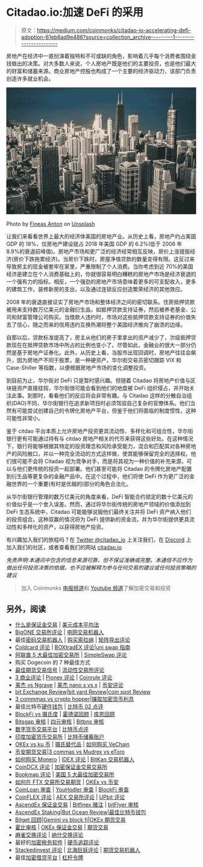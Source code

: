 # Citadao.io:加速 DeFi 的采用

> 原文：<https://medium.com/coinmonks/citadao-io-accelerating-defi-adoption-61eb6ad9e486?source=collection_archive---------1----------------------->

房地产在经济中一直扮演着独特和不可或缺的角色，影响着几乎每个消费者围绕金钱做出的决策。对大多数人来说，个人房地产既是他们的主要投资，也是他们最大的财富和储蓄来源。商业房地产控股也构成了一个主要的经济驱动力，该部门负责创造许多就业机会。

![](img/6855a3a678df8818368dd2650659cf70.png)

Photo by [Fineas Anton](https://unsplash.com/@fineas_anton?utm_source=unsplash&utm_medium=referral&utm_content=creditCopyText) on [Unsplash](https://unsplash.com/s/photos/buildings?utm_source=unsplash&utm_medium=referral&utm_content=creditCopyText)

让我们来看看世界上最大的经济体美国的房地产业。从历史上看，房地产约占美国 GDP 的 18%，仅房地产建设就占 2018 年美国 GDP 的 6.2%(低于 2006 年 8.9%的衰退前峰值)。房地产市场和更广泛的经济经常相互反映，房价上涨提振经济(房价下跌拖累经济)。当房价下跌时，房屋净值贷款的数量变得有限。这反过来导致房主的现金被套牢在家里，严重限制了个人消费。当你考虑到近 70%的美国经济是建立在个人消费基础上的，你就很容易明白糟糕的房地产市场是经济衰退的一个强有力的指标。相反，一个强劲的房地产市场意味着更多的可支配收入，更多的建筑工作，装修新房的支出，以及通过连锁反应创造繁荣经济的其他效应。

2008 年的衰退直接证实了房地产市场和整体经济之间的密切联系。住房抵押贷款被用来支持数万亿美元的金融衍生品，如抵押贷款支持证券，然后被养老基金、公司和财富管理公司购买。当借款人违约时，市场对这些抵押贷款支持证券的价值失去了信心，随之而来的信用违约互换热潮将整个美国经济推向了崩溃的边缘。

自那以后，贷款标准提高了，房主从他们的房子里拿出的资产减少了，次级抵押贷款现在在抵押贷款市场中所占的比例也变小了。尽管如此，金融业的很大一部分仍然是基于房地产证券化。此外，从历史上看，当股市出现回调时，房地产往往会飙升，因为房地产不同于股票，是一种硬资产。华尔街交易员密切跟踪 VIX 和 Case-Shiller 等指数，以便根据房地产市场的变化调整投资。

到目前为止，华尔街对 DeFi 只是暂时感兴趣。但随着 Citadao 将房地产价值与区块链资产直接挂钩，华尔街很可能会看到他们的地盘被 DeFi 组织侵占，并开始关注此事。到那时，看看他们的反应将会非常有趣。与 Citadao 这样的分散自治组织(DAO)不同，华尔街银行在追求新项目时必须驾驭自己复杂的官僚体系。他们当然有可能尝试创建自己的令牌化房地产平台，但鉴于他们将面临的制度惯性，这种可能性非常小。

鉴于 citdao 平台本质上允许房地产投资更具流动性、多样化和可组合性，华尔街银行更有可能通过持有与 citdao 房地产相关的代币来获得这些好处。在这种情况下，银行将能够根据其特定的投资理念和风险承受能力，混合和匹配其对各种房地产的风险敞口，并以一种完全流动的方式这样做，使其能够保留完全的选择权。他们很可能不会将 Citadao 视为竞争对手，而是将其视为一种价值的补充来源，可以与他们更传统的投资一起部署。他们甚至可能将 Citadao 的令牌化房地产配置到衍生品等更复杂的金融产品中。在这个过程中，他们将使 DeFi 作为更广泛的金融世界的一个重要(有时是优越的)部分的角色合法化。

从华尔街银行管理的数万亿美元的角度来看，DeFi 智能合约锁定的数十亿美元的价值似乎是一个舍入误差。然而，通过将华尔街传统的房地产领域的价值添加到 DeFi 生态系统中，Citadao 可能能够说服他们最终关注并将 DeFi 资产纳入他们的投资组合。这种双赢的情况将为 DeFi 提供新的资金流，并为华尔街提供更具流动性和多样化的资产，以获得房地产投资。

有兴趣加入我们的旅程吗？在 [Twitter @citadao_io](https://twitter.com/citadao_io) 上关注我们，在 [Discord](https://discord.gg/JjmDe2QdbJ) 上加入我们的社区，或者查看我们的网站 [citadao.io](http://citadao.io/)

*免责声明:本通讯中包含的信息来源可靠，但不保证准确或完整。本通信不应作为做出任何投资决策的依据，也不应被解释为参与任何交易的建议或任何投资策略的建议*

> 加入 Coinmonks [电报频道](https://t.me/coincodecap)和 [Youtube 频道](https://www.youtube.com/channel/UCbyDhTbOiKh2iUMKBi4-4Zg)了解加密交易和投资

## 另外，阅读

*   [什么是保证金交易](https://blog.coincodecap.com/margin-trading) | [美元成本平均法](https://blog.coincodecap.com/dca)
*   [BigONE 交易所评论](/coinmonks/bigone-exchange-review-64705d85a1d4) | [电网交易机器人](https://blog.coincodecap.com/grid-trading)
*   最佳[密码交易机器人](https://blog.coincodecap.com/best-crypto-trading-bots) | [购买索拉纳](https://blog.coincodecap.com/buy-solana) | [矩阵导出评论](https://blog.coincodecap.com/matrixport-review)
*   [Coldcard 评论](https://blog.coincodecap.com/coldcard-review) | [BOXtradEX 评论](https://blog.coincodecap.com/boxtradex-review)|[uni swap 指南](https://blog.coincodecap.com/uniswap)
*   [阿联酋 5 大最佳加密交易所](https://blog.coincodecap.com/best-crypto-exchanges-in-uae) | [SimpleSwap 评论](https://blog.coincodecap.com/simpleswap-review)
*   购买 Dogecoin 的 7 种最佳方式
*   [最佳期货交易信号](https://blog.coincodecap.com/futures-trading-signals) | [流动性交易所评论](https://blog.coincodecap.com/liquid-exchange-review)
*   [3 商业评论](/coinmonks/3commas-review-an-excellent-crypto-trading-bot-2020-1313a58bec92) | [Pionex 评论](/coinmonks/pionex-review-exchange-with-crypto-trading-bot-1e459d0191ea) | [Coinrule 评论](/coinmonks/coinrule-review-2021-a-beginner-friendly-crypto-trading-bot-daf0504848ba)
*   [莱杰 vs Ngrave](/coinmonks/ledger-vs-ngrave-zero-7e40f0c1d694) | [莱杰 nano s vs x](/coinmonks/ledger-nano-s-vs-x-battery-hardware-price-storage-59a6663fe3b0) | [币安评论](/coinmonks/binance-review-ee10d3bf3b6e)
*   [bit Exchange Review](/coinmonks/bybit-exchange-review-dbd570019b71)|[bit yard Review](https://blog.coincodecap.com/bityard-reivew)|[coin spot Review](https://blog.coincodecap.com/coinspot-review)
*   [3 commmas vs crypto hopper](/coinmonks/3commas-vs-pionex-vs-cryptohopper-best-crypto-bot-6a98d2baa203)|[赚取加密货币利息](/coinmonks/earn-crypto-interest-b10b810fdda3)
*   最佳比特币[硬件钱包](https://blog.coincodecap.com/best-hardware-wallet-bitcoin) | [比特币 02 点评](/coinmonks/bitbox02-review-your-swiss-bitcoin-hardware-wallet-c36c88fff29)
*   [BlockFi vs 摄氏度](/coinmonks/blockfi-vs-celsius-vs-hodlnaut-8a1cc8c26630) | [霍德诺回顾](/coinmonks/hodlnaut-review-best-way-to-hodl-is-to-earn-interest-on-your-bitcoin-6658a8c19edf) | [库恩回顾](https://blog.coincodecap.com/kucoin-review)
*   [Bitsgap 审核](/coinmonks/bitsgap-review-a-crypto-trading-bot-that-makes-easy-money-a5d88a336df2) | [四元审核](/coinmonks/quadency-review-a-crypto-trading-automation-platform-3068eaa374e1) | [Bitbns 审核](/coinmonks/bitbns-review-38256a07e161)
*   [数字货币交易平台](/coinmonks/top-10-crypto-copy-trading-platforms-for-beginners-d0c37c7d698c) | [比特币点评](/coinmonks/coinmama-review-ace5641bde6e)
*   [印度加密货币交易所](/coinmonks/bitcoin-exchange-in-india-7f1fe79715c9) | [比特币储蓄账户](/coinmonks/bitcoin-savings-account-e65b13f92451)
*   [OKEx vs ku 币](https://blog.coincodecap.com/okex-kucoin) | [摄氏替代品](https://blog.coincodecap.com/celsius-alternatives) | [如何购买 VeChain](https://blog.coincodecap.com/buy-vechain)
*   [币安期货交易](https://blog.coincodecap.com/binance-futures-trading)|[3 commas vs Mudrex vs eToro](https://blog.coincodecap.com/mudrex-3commas-etoro)
*   [如何购买 Monero](https://blog.coincodecap.com/buy-monero) | [IDEX 评论](https://blog.coincodecap.com/idex-review) | [BitKan 交易机器人](https://blog.coincodecap.com/bitkan-trading-bot)
*   [CoinDCX 评论](/coinmonks/coindcx-review-8444db3621a2) | [加密保证金交易交易所](https://blog.coincodecap.com/crypto-margin-trading-exchanges)
*   [Bookmap 评论](https://blog.coincodecap.com/bookmap-review-2021-best-trading-software) | [美国 5 大最佳加密交易所](https://blog.coincodecap.com/crypto-exchange-usa)
*   [如何在 FTX 交易所交易期货](https://blog.coincodecap.com/ftx-futures-trading) | [OKEx vs 币安](https://blog.coincodecap.com/okex-vs-binance)
*   [CoinLoan 审查](https://blog.coincodecap.com/coinloan-review) | [YouHodler 审查](/coinmonks/youhodler-4-easy-ways-to-make-money-98969b9689f2) | [BlockFi 审查](https://blog.coincodecap.com/blockfi-review)
*   [CoinFLEX 评论](https://blog.coincodecap.com/coinflex-review) | [AEX 交易所评论](https://blog.coincodecap.com/aex-exchange-review) | [UPbit 评论](https://blog.coincodecap.com/upbit-review)
*   [AscendEx 保证金交易](https://blog.coincodecap.com/ascendex-margin-trading) | [Bitfinex 赌注](https://blog.coincodecap.com/bitfinex-staking) | [bitFlyer 审核](https://blog.coincodecap.com/bitflyer-review)
*   [AscendEx Staking](https://blog.coincodecap.com/ascendex-staking)|[Bot Ocean Review](https://blog.coincodecap.com/bot-ocean-review)|[最佳比特币钱包](https://blog.coincodecap.com/bitcoin-wallets-india)
*   [Bitget 回顾](https://blog.coincodecap.com/bitget-review)|[Gemini vs block fi](https://blog.coincodecap.com/gemini-vs-blockfi)|[OKEx 期货交易](https://blog.coincodecap.com/okex-futures-trading)
*   [霍比审核](https://blog.coincodecap.com/huobi-review) | [OKEx 保证金交易](https://blog.coincodecap.com/okex-margin-trading) | [期货交易](https://blog.coincodecap.com/futures-trading)
*   [麻雀交换评论](https://blog.coincodecap.com/sparrow-exchange-review) | [纳什交换评论](https://blog.coincodecap.com/nash-exchange-review)
*   最好的[加密税务软件](/coinmonks/best-crypto-tax-tool-for-my-money-72d4b430816b) | [硬币追踪评论](/coinmonks/cointracking-review-a-reliable-cryptocurrency-tax-software-5114e3eb5737)
*   [Stackedinvest 评论](https://blog.coincodecap.com/stackedinvest-review) | [北海巨妖评论](/coinmonks/kraken-review-6165fc1056ac) | [期货交易机器人](/coinmonks/futures-trading-bots-5a282ccee3f5)
*   最佳[加密借贷平台](/coinmonks/top-5-crypto-lending-platforms-in-2020-that-you-need-to-know-a1b675cec3fa) | [杠杆令牌](/coinmonks/leveraged-token-3f5257808b22)